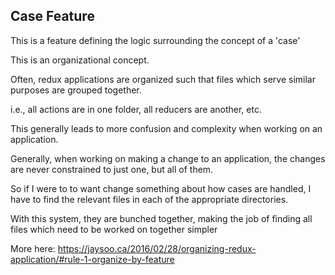 ## Case Feature

This is a feature defining the logic surrounding the concept of a 'case'

This is an organizational concept.

Often, redux applications are organized such that files which serve similar purposes are grouped together.

i.e., all actions are in one folder, all reducers are another, etc.

This generally leads to more confusion and complexity when working on an application.

Generally, when working on making a change to an application, the changes are never
constrained to just one, but all of them.

So if I were to to want change something about how cases are handled, I have to find the relevant files
in each of the appropriate directories.

With this system, they are bunched together, making the job of finding all files which need to be worked on together 
simpler

More here: https://jaysoo.ca/2016/02/28/organizing-redux-application/#rule-1-organize-by-feature

